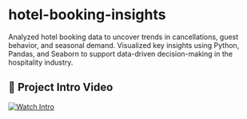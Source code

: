 # hotel-booking-insights
Analyzed hotel booking data to uncover trends in cancellations, guest behavior, and seasonal demand. Visualized key insights using Python, Pandas, and Seaborn to support data-driven decision-making in the hospitality industry.

## 🎥 Project Intro Video

[![Watch Intro](media/thumbnail.png)]([https://drive.google.com/file/d/1aBcD3fGhIjKlmNOPQRstuVwXyz/preview](https://drive.google.com/file/d/1aPECFQcJaevPZUlQ84T5kv3qRmAq8_B8/view?usp=sharing))
